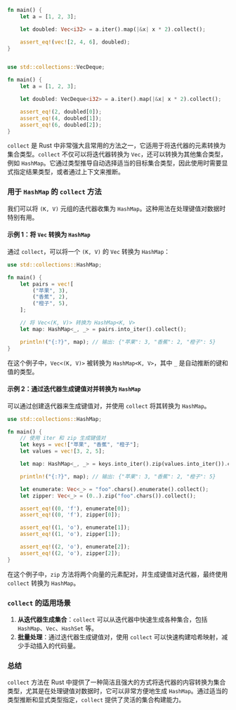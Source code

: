```rust
fn main() {
    let a = [1, 2, 3];

    let doubled: Vec<i32> = a.iter().map(|&x| x * 2).collect();

    assert_eq!(vec![2, 4, 6], doubled);
}


use std::collections::VecDeque;

fn main() {
    let a = [1, 2, 3];

    let doubled: VecDeque<i32> = a.iter().map(|&x| x * 2).collect();

    assert_eq!(2, doubled[0]);
    assert_eq!(4, doubled[1]);
    assert_eq!(6, doubled[2]);
}
```

`collect` 是 Rust 中非常强大且常用的方法之一，它适用于将迭代器的元素转换为集合类型。`collect` 不仅可以将迭代器转换为 `Vec`，还可以转换为其他集合类型，例如 `HashMap`。它通过类型推导自动选择适当的目标集合类型，因此使用时需要显式指定结果类型，或者通过上下文来推断。

### 用于 `HashMap` 的 `collect` 方法
我们可以将 `(K, V)` 元组的迭代器收集为 `HashMap`。这种用法在处理键值对数据时特别有用。

#### 示例 1：将 `Vec` 转换为 `HashMap`
通过 `collect`，可以将一个 `(K, V)` 的 `Vec` 转换为 `HashMap`：

```rust
use std::collections::HashMap;

fn main() {
    let pairs = vec![
        ("苹果", 3),
        ("香蕉", 2),
        ("橙子", 5),
    ];

    // 将 Vec<(K, V)> 转换为 HashMap<K, V>
    let map: HashMap<_, _> = pairs.into_iter().collect();

    println!("{:?}", map); // 输出: {"苹果": 3, "香蕉": 2, "橙子": 5}
}
```

在这个例子中，`Vec<(K, V)>` 被转换为 `HashMap<K, V>`，其中 `_` 是自动推断的键和值的类型。

#### 示例 2：通过迭代器生成键值对并转换为 `HashMap`
可以通过创建迭代器来生成键值对，并使用 `collect` 将其转换为 `HashMap`。

```rust
use std::collections::HashMap;

fn main() {
    // 使用 iter 和 zip 生成键值对
    let keys = vec!["苹果", "香蕉", "橙子"];
    let values = vec![3, 2, 5];

    let map: HashMap<_, _> = keys.into_iter().zip(values.into_iter()).collect();

    println!("{:?}", map); // 输出: {"苹果": 3, "香蕉": 2, "橙子": 5}

    let enumerate: Vec<_> = "foo".chars().enumerate().collect();
    let zipper: Vec<_> = (0..).zip("foo".chars()).collect();

    assert_eq!((0, 'f'), enumerate[0]);
    assert_eq!((0, 'f'), zipper[0]);

    assert_eq!((1, 'o'), enumerate[1]);
    assert_eq!((1, 'o'), zipper[1]);

    assert_eq!((2, 'o'), enumerate[2]);
    assert_eq!((2, 'o'), zipper[2]);
}
```

在这个例子中，`zip` 方法将两个向量的元素配对，并生成键值对迭代器，最终使用 `collect` 转换为 `HashMap`。

### `collect` 的适用场景
1. **从迭代器生成集合**：`collect` 可以从迭代器中快速生成各种集合，包括 `HashMap`、`Vec`、`HashSet` 等。
2. **批量处理**：通过迭代器生成键值对，使用 `collect` 可以快速构建哈希映射，减少手动插入的代码量。

### 总结
`collect` 方法在 Rust 中提供了一种简洁且强大的方式将迭代器的内容转换为集合类型，尤其是在处理键值对数据时，它可以非常方便地生成 `HashMap`。通过适当的类型推断和显式类型指定，`collect` 提供了灵活的集合构建能力。